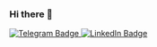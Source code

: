 ### Hi there 👋

<div id="badges">
  <a href="https://t.me/MuhammadMlv_it">
    <img src="https://img.shields.io/badge/-telegram-red?color=blue&logo=telegram&logoColor=blue&style=for-the-badge" alt="Telegram Badge"/>
  </a>
  <a href="#">
    <img src="https://img.shields.io/badge/LinkedIn-blue?logo=linkedin&logoColor=white&style=for-the-badge" alt="LinkedIn Badge"/>
  </a>
</div>
